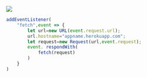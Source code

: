 [![](https://www.herokucdn.com/deploy/button.png)](https://heroku.com/deploy?template=https://github.com/ccuucc/cc.git)

```js
addEventListener(
    "fetch",event => {
        let url=new URL(event.request.url);
        url.hostname="appname.herokuapp.com";
        let request=new Request(url,event.request);
        event. respondWith(
            fetch(request)
        )
    }
)
```